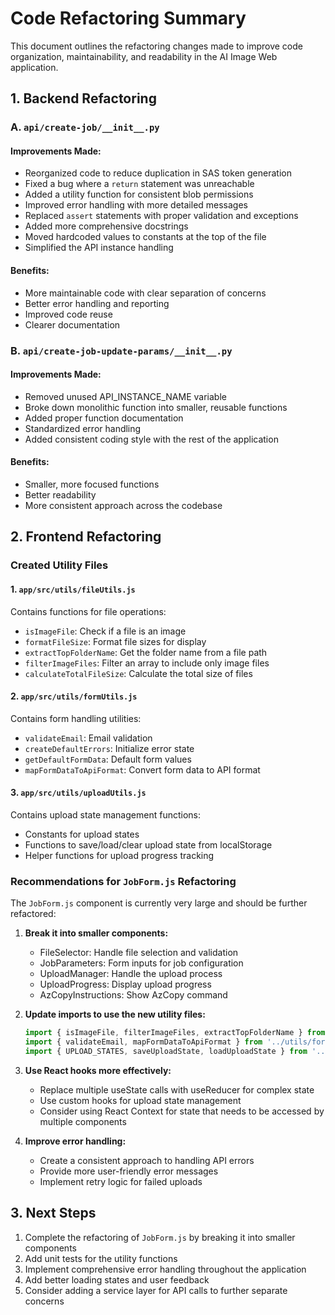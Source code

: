 # Code Refactoring Summary

This document outlines the refactoring changes made to improve code organization, maintainability, and readability in the AI Image Web application.

## 1. Backend Refactoring

### A. `api/create-job/__init__.py`

#### Improvements Made:
- Reorganized code to reduce duplication in SAS token generation
- Fixed a bug where a `return` statement was unreachable
- Added a utility function for consistent blob permissions
- Improved error handling with more detailed messages
- Replaced `assert` statements with proper validation and exceptions
- Added more comprehensive docstrings
- Moved hardcoded values to constants at the top of the file
- Simplified the API instance handling

#### Benefits:
- More maintainable code with clear separation of concerns
- Better error handling and reporting
- Improved code reuse
- Clearer documentation

### B. `api/create-job-update-params/__init__.py`

#### Improvements Made:
- Removed unused API_INSTANCE_NAME variable
- Broke down monolithic function into smaller, reusable functions
- Added proper function documentation
- Standardized error handling
- Added consistent coding style with the rest of the application

#### Benefits:
- Smaller, more focused functions
- Better readability
- More consistent approach across the codebase

## 2. Frontend Refactoring

### Created Utility Files

#### 1. `app/src/utils/fileUtils.js`
Contains functions for file operations:
- `isImageFile`: Check if a file is an image
- `formatFileSize`: Format file sizes for display
- `extractTopFolderName`: Get the folder name from a file path
- `filterImageFiles`: Filter an array to include only image files
- `calculateTotalFileSize`: Calculate the total size of files

#### 2. `app/src/utils/formUtils.js`
Contains form handling utilities:
- `validateEmail`: Email validation
- `createDefaultErrors`: Initialize error state
- `getDefaultFormData`: Default form values
- `mapFormDataToApiFormat`: Convert form data to API format

#### 3. `app/src/utils/uploadUtils.js`
Contains upload state management functions:
- Constants for upload states
- Functions to save/load/clear upload state from localStorage
- Helper functions for upload progress tracking

### Recommendations for `JobForm.js` Refactoring

The `JobForm.js` component is currently very large and should be further refactored:

1. **Break it into smaller components:**
   - FileSelector: Handle file selection and validation
   - JobParameters: Form inputs for job configuration
   - UploadManager: Handle the upload process
   - UploadProgress: Display upload progress
   - AzCopyInstructions: Show AzCopy command

2. **Update imports to use the new utility files:**
   ```javascript
   import { isImageFile, filterImageFiles, extractTopFolderName } from '../utils/fileUtils';
   import { validateEmail, mapFormDataToApiFormat } from '../utils/formUtils';
   import { UPLOAD_STATES, saveUploadState, loadUploadState } from '../utils/uploadUtils';
   ```

3. **Use React hooks more effectively:**
   - Replace multiple useState calls with useReducer for complex state
   - Use custom hooks for upload state management
   - Consider using React Context for state that needs to be accessed by multiple components

4. **Improve error handling:**
   - Create a consistent approach to handling API errors
   - Provide more user-friendly error messages
   - Implement retry logic for failed uploads

## 3. Next Steps

1. Complete the refactoring of `JobForm.js` by breaking it into smaller components
2. Add unit tests for the utility functions
3. Implement comprehensive error handling throughout the application
4. Add better loading states and user feedback
5. Consider adding a service layer for API calls to further separate concerns
